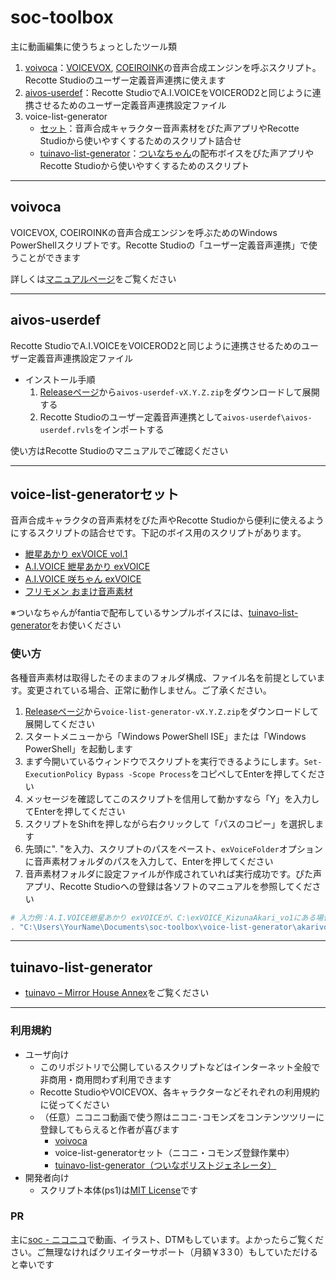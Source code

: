 # soc-toolbox

主に動画編集に使うちょっとしたツール類

1. [voivoca](#voivoca)：[VOICEVOX](https://voicevox.hiroshiba.jp/), [COEIROINK](https://coeiroink.com/)の音声合成エンジンを呼ぶスクリプト。Recotte Studioのユーザー定義音声連携に使えます
1. [aivos-userdef](#aivos-userdef)：Recotte StudioでA.I.VOICEをVOICEROD2と同じように連携させるためのユーザー定義音声連携設定ファイル
1. voice-list-generator
   * [セット](#voice-list-generatorセット)：音声合成キャラクター音声素材をぴた声アプリやRecotte Studioから使いやすくするためのスクリプト詰合せ
   * [tuinavo-list-generator](#tuinavo-list-generator)：[ついなちゃん](https://ついなちゃん.com)の配布ボイスをぴた声アプリやRecotte Studioから使いやすくするためのスクリプト

----

## voivoca

VOICEVOX, COEIROINKの音声合成エンジンを呼ぶためのWindows PowerShellスクリプトです。Recotte Studioの「ユーザー定義音声連携」で使うことができます

詳しくは[マニュアルページ](https://so-c.github.io/toolbox/voicevox-caller.html)をご覧ください

----

## aivos-userdef

Recotte StudioでA.I.VOICEをVOICEROD2と同じように連携させるためのユーザー定義音声連携設定ファイル

* インストール手順
  1. [Releaseページ](https://github.com/so-c/soc-toolbox/releases)から`aivos-userdef-vX.Y.Z.zip`をダウンロードして展開する
  1. Recotte Studioのユーザー定義音声連携として`aivos-userdef\aivos-userdef.rvls`をインポートする

使い方はRecotte Studioのマニュアルでご確認ください

----

## voice-list-generatorセット

音声合成キャラクタの音声素材をぴた声やRecotte Studioから便利に使えるようにするスクリプトの詰合せです。下記のボイス用のスクリプトがあります。

* [紲星あかり exVOICE vol.1](https://www.ah-soft.com/exvoice/)
* [A.I.VOICE 紲星あかり exVOICE](https://aivoice.jp/news/1637/)
* [A.I.VOICE 咲ちゃん exVOICE](https://aivoice.jp/product/sakichan/)
* [フリモメン おまけ音声素材](https://www.ah-soft.com/frimomen/)

※ついなちゃんがfantiaで配布しているサンプルボイスには、[tuinavo-list-generator](#tuinavo-list-generator)をお使いください

### 使い方

各種音声素材は取得したそのままのフォルダ構成、ファイル名を前提としています。変更されている場合、正常に動作しません。ご了承ください。

1. [Releaseページ](https://github.com/so-c/soc-toolbox/releases)から`voice-list-generator-vX.Y.Z.zip`をダウンロードして展開してください
2. スタートメニューから「Windows PowerShell ISE」または「Windows PowerShell」を起動します
3. まず今開いているウィンドウでスクリプトを実行できるようにします。`Set-ExecutionPolicy Bypass -Scope Process`をコピペしてEnterを押してください
4. メッセージを確認してこのスクリプトを信用して動かすなら「Y」を入力してEnterを押してください
5. スクリプトをShiftを押しながら右クリックして「パスのコピー」を選択します
6. 先頭に". "を入力、スクリプトのパスをペースト、`exVoiceFolder`オプションに音声素材フォルダのパスを入力して、Enterを押してください
7. 音声素材フォルダに設定ファイルが作成されていれば実行成功です。ぴた声アプリ、Recotte Studioへの登録は各ソフトのマニュアルを参照してください

```PowerShell
# 入力例：A.I.VOICE紲星あかり exVOICEが、C:\exVOICE_KizunaAkari_vo1にある場合
. "C:\Users\YourName\Documents\soc-toolbox\voice-list-generator\akarivo\akarivo-aivos-list-generator.ps1" -exVoiceFolder "C:\exVOICE_KizunaAkari_vo1"
```

----

## tuinavo-list-generator

* [tuinavo – Mirror House Annex](https://so-c.github.io/toolbox/tuinavo)をご覧ください

----

### 利用規約

* ユーザ向け
  * このリポジトリで公開しているスクリプトなどはインターネット全般で非商用・商用問わず利用できます
  * Recotte StudioやVOICEVOX、各キャラクターなどそれぞれの利用規約に従ってください
  * （任意）ニコニコ動画で使う際はニコニ･コモンズをコンテンツツリーに登録してもらえると作者が喜びます
    * [voivoca](https://commons.nicovideo.jp/material/nc252957)
    * voice-list-generatorセット（ニコニ・コモンズ登録作業中）
    * [tuinavo\-list\-generator（ついなボリストジェネレータ）](https://commons.nicovideo.jp/material/nc254607)
* 開発者向け
  * スクリプト本体(ps1)は[MIT License](https://github.com/so-c/soc-toolbox/blob/main/LICENSE)です

### PR

主に[soc - ニコニコ](https://www.nicovideo.jp/user/13145014)で動画、イラスト、DTMもしています。よかったらご覧ください。ご無理なければクリエイターサポート（月額￥3３0）もしていただけると幸いです
